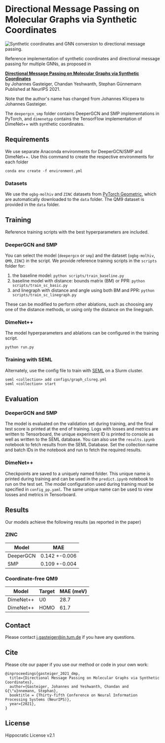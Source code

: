 # Directional Message Passing on Molecular Graphs via Synthetic Coordinates

![Synthetic coordinates and GNN conversion to directional message passing.](https://user-images.githubusercontent.com/9202783/208929605-1bcc1ae9-ecd3-47bb-8829-877c5a2dc0fb.png)

Reference implementation of synthetic coordinates and directional message passing for multiple GNNs, as proposed in

**[Directional Message Passing on Molecular Graphs via Synthetic Coordinates](https://www.in.tum.de/daml/synthetic-coordinates/)**  
by Johannes Gasteiger, Chandan Yeshwanth, Stephan Günnemann  
Published at NeurIPS 2021.

Note that the author's name has changed from Johannes Klicpera to Johannes Gasteiger.

The `deepergcn_smp` folder contains DeeperGCN and SMP implementations in PyTorch, and 
`dimenetpp` contains the TensorFlow implementation of DimeNet++ with synthetic coordinates.

## Requirements

We use separate Anaconda environments for DeeperGCN/SMP and DimeNet++. Use this
command to create the respective environments for each folder
```
conda env create -f environment.yml
```

### Datasets
We use the `ogbg-molhiv` and `ZINC` datasets from [PyTorch Geometric](https://pytorch-geometric.readthedocs.io/en/latest/),
which are automatically downloaded to the `data` folder. The QM9 dataset is provided in the `data` folder. 

## Training
Reference training scripts with the best hyperparameters are included.

### DeeperGCN and SMP
You can select the model (`deepergcn` or `smp`) and the dataset (`ogbg-molhiv`, `QM9`, `ZINC`) in the script. 
We provide reference training scripts in the `scripts` folder for:

1. the baseline model: `python scripts/train_baseline.py`
2. baseline model with distance: bounds matrix (BM) or PPR: `python scripts/train_sc_basic.py`
3. and linegraph with distance and angle using both BM and PPR: `python scripts/train_sc_linegraph.py`

These can be modified to perform other ablations, such as choosing any one of 
the distance methods, or using only the distance on the linegraph.

### DimeNet++
The model hyperparameters and ablations can be configured in the training script. 
```
python run.py
```

### Training with SEML
Alternately, use the config file to train with [SEML](https://github.com/TUM-DAML/seml) on a Slurm cluster.

```
seml <collection> add configs/graph_clsreg.yml
seml <collection> start
```

## Evaluation
### DeeperGCN and SMP
The model is evaluated on the validation set during training, and the final test
score is printed at the end of training. Logs with losses and metrics are written to Tensorboard,
the unique experiment ID is printed to console as well as written to the SEML 
database. You can also use the `results.ipynb` notebook to fetch results from the 
SEML Database. Set the collection name and batch IDs in the notebook and run
to fetch the required results.

### DimeNet++
Checkpoints are saved to a uniquely named folder. This unique name is printed 
during training and can be used in the `predict.ipynb` notebook to run 
on the test set. The model configuration used during training must be specified in `config_pp.yaml`.
The same unique name can be used to view losses and metrics in Tensorboard.

## Results

Our models achieve the following results (as reported in the paper)

### ZINC
| Model     | MAE           |
| --------- | ------------- |
| DeeperGCN | 0.142 +-0.006 |
| SMP       | 0.109 +-0.004 |

### Coordinate-free QM9
| Model     | Target | MAE (meV) |
| --------- | ------ | --------- |
| DimeNet++ | U0     | 28.7      |
| DimeNet++ | HOMO   | 61.7      |


## Contact
Please contact j.gasteiger@in.tum.de if you have any questions.

## Cite
Please cite our paper if you use our method or code in your own work:

```
@inproceedings{gasteiger_2021_dmp,
  title={Directional Message Passing on Molecular Graphs via Synthetic Coordinates},
  author={Gasteiger, Johannes and Yeshwanth, Chandan and G{\"u}nnemann, Stephan},
  booktitle = {Thirty-fifth Conference on Neural Information Processing Systems (NeurIPS)},
  year={2021},
}
```

## License
Hippocratic License v2.1
